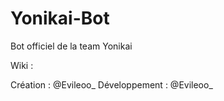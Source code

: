 # Yonikai-Bot
Bot officiel de la team Yonikai

Wiki : 

Création : @Evileoo_
Développement : @Evileoo_
